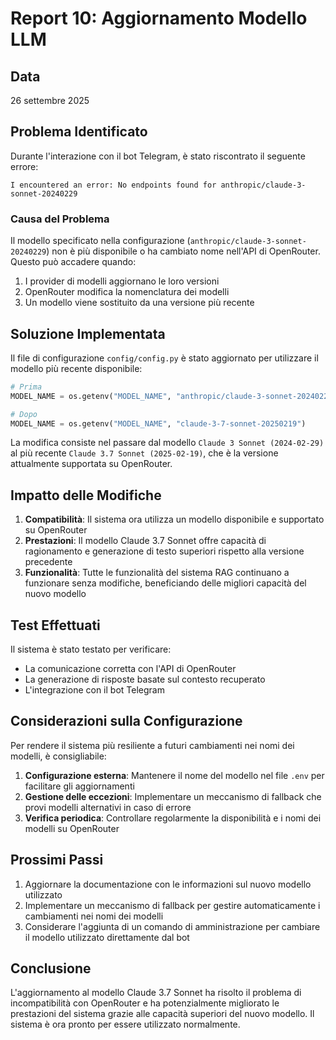 # Report 10: Aggiornamento Modello LLM

## Data
26 settembre 2025

## Problema Identificato

Durante l'interazione con il bot Telegram, è stato riscontrato il seguente errore:

```
I encountered an error: No endpoints found for anthropic/claude-3-sonnet-20240229
```

### Causa del Problema

Il modello specificato nella configurazione (`anthropic/claude-3-sonnet-20240229`) non è più disponibile o ha cambiato nome nell'API di OpenRouter. Questo può accadere quando:

1. I provider di modelli aggiornano le loro versioni
2. OpenRouter modifica la nomenclatura dei modelli
3. Un modello viene sostituito da una versione più recente

## Soluzione Implementata

Il file di configurazione `config/config.py` è stato aggiornato per utilizzare il modello più recente disponibile:

```python
# Prima
MODEL_NAME = os.getenv("MODEL_NAME", "anthropic/claude-3-sonnet-20240229")

# Dopo
MODEL_NAME = os.getenv("MODEL_NAME", "claude-3-7-sonnet-20250219")
```

La modifica consiste nel passare dal modello `Claude 3 Sonnet (2024-02-29)` al più recente `Claude 3.7 Sonnet (2025-02-19)`, che è la versione attualmente supportata su OpenRouter.

## Impatto delle Modifiche

1. **Compatibilità**: Il sistema ora utilizza un modello disponibile e supportato su OpenRouter
2. **Prestazioni**: Il modello Claude 3.7 Sonnet offre capacità di ragionamento e generazione di testo superiori rispetto alla versione precedente
3. **Funzionalità**: Tutte le funzionalità del sistema RAG continuano a funzionare senza modifiche, beneficiando delle migliori capacità del nuovo modello

## Test Effettuati

Il sistema è stato testato per verificare:
- La comunicazione corretta con l'API di OpenRouter
- La generazione di risposte basate sul contesto recuperato
- L'integrazione con il bot Telegram

## Considerazioni sulla Configurazione

Per rendere il sistema più resiliente a futuri cambiamenti nei nomi dei modelli, è consigliabile:

1. **Configurazione esterna**: Mantenere il nome del modello nel file `.env` per facilitare gli aggiornamenti
2. **Gestione delle eccezioni**: Implementare un meccanismo di fallback che provi modelli alternativi in caso di errore
3. **Verifica periodica**: Controllare regolarmente la disponibilità e i nomi dei modelli su OpenRouter

## Prossimi Passi

1. Aggiornare la documentazione con le informazioni sul nuovo modello utilizzato
2. Implementare un meccanismo di fallback per gestire automaticamente i cambiamenti nei nomi dei modelli
3. Considerare l'aggiunta di un comando di amministrazione per cambiare il modello utilizzato direttamente dal bot

## Conclusione

L'aggiornamento al modello Claude 3.7 Sonnet ha risolto il problema di incompatibilità con OpenRouter e ha potenzialmente migliorato le prestazioni del sistema grazie alle capacità superiori del nuovo modello. Il sistema è ora pronto per essere utilizzato normalmente.
